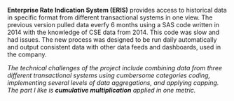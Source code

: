 **Enterprise Rate Indication System (ERIS)** provides access to historical data in specific format from different transactional systems in one view. The previous version pulled data everfy 6 months using a SAS code written in 2014 with the knowledge of CSE data from 2014. This code was slow and had  issues. The new process was designed to be run daily automatically and output consistent data with other data feeds and dashboards, used in the company.

_The technical challenges of the project include combining data from three different transactional systems using cumbersome categories coding, implementing several levels of data aggregations, and applying capping. The part I like is **cumulative multiplication** applied in one metric._
